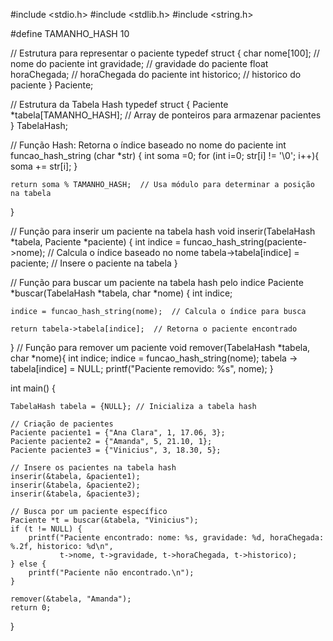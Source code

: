 #include <stdio.h>
#include <stdlib.h>
#include <string.h>

#define TAMANHO_HASH 10

// Estrutura para representar o paciente 
typedef struct {
    char nome[100];               // nome do paciente
    int gravidade;          // gravidade do paciente
    float horaChegada;       // horaChegada do paciente
    int historico;      // historico do paciente
} Paciente;

// Estrutura da Tabela Hash
typedef struct {
    Paciente *tabela[TAMANHO_HASH];  // Array de ponteiros para armazenar pacientes
} TabelaHash;

// Função Hash: Retorna o índice baseado no nome do paciente
int funcao_hash_string (char *str) {
    int soma =0;
    for (int i=0; str[i] != '\0'; i++){
        soma += str[i];
    }
    
    return soma % TAMANHO_HASH;  // Usa módulo para determinar a posição na tabela
}

// Função para inserir um paciente na tabela hash
void inserir(TabelaHash *tabela, Paciente *paciente) {
    int indice = funcao_hash_string(paciente->nome);  // Calcula o índice baseado no nome
    tabela->tabela[indice] = paciente;  // Insere o paciente na tabela
}

// Função para buscar um paciente na tabela hash pelo indice
Paciente *buscar(TabelaHash *tabela, char *nome) {
    int indice;
    
    indice = funcao_hash_string(nome);  // Calcula o índice para busca
    
    return tabela->tabela[indice];  // Retorna o paciente encontrado
}
// Função para remover um paciente
void remover(TabelaHash *tabela, char *nome){
    int indice;
    indice = funcao_hash_string(nome);
    tabela -> tabela[indice] = NULL;
    printf("Paciente removido: %s", nome);
}

int main() {
   
    TabelaHash tabela = {NULL}; // Inicializa a tabela hash

    // Criação de pacientes
    Paciente paciente1 = {"Ana Clara", 1, 17.06, 3};
    Paciente paciente2 = {"Amanda", 5, 21.10, 1};
    Paciente paciente3 = {"Vinicius", 3, 18.30, 5};

    // Insere os pacientes na tabela hash
    inserir(&tabela, &paciente1);
    inserir(&tabela, &paciente2);
    inserir(&tabela, &paciente3);

    // Busca por um paciente específico
    Paciente *t = buscar(&tabela, "Vinicius");
    if (t != NULL) {
        printf("Paciente encontrado: nome: %s, gravidade: %d, horaChegada: %.2f, historico: %d\n",
               t->nome, t->gravidade, t->horaChegada, t->historico);
    } else {
        printf("Paciente não encontrado.\n");
    }
    
    remover(&tabela, "Amanda");
    return 0;
}
